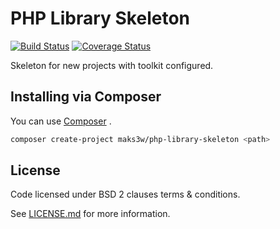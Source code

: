 # PHP Library Skeleton

[![Build Status](https://travis-ci.org/Maks3w/php-library-skeleton.svg?branch=master)](https://travis-ci.org/Maks3w/php-library-skeleton)
[![Coverage Status](https://coveralls.io/repos/Maks3w/php-library-skeleton/badge.svg?branch=master)](https://coveralls.io/r/Maks3w/php-library-skeleton?branch=master)

Skeleton for new projects with toolkit configured.

## Installing via Composer

You can use [Composer](https://getcomposer.org) .

```bash
composer create-project maks3w/php-library-skeleton <path>
```

## License

  Code licensed under BSD 2 clauses terms & conditions.

  See [LICENSE.md](LICENSE.md) for more information.
